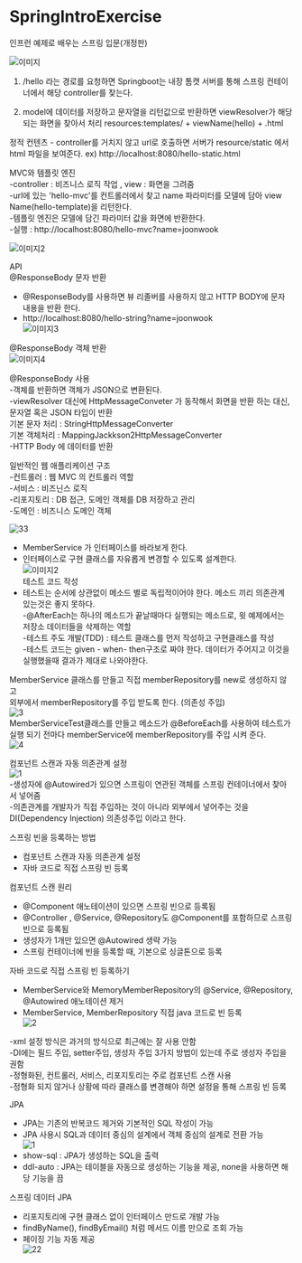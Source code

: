 # SpringIntroExercise
인프런 예제로 배우는 스프링 입문(개정판)


![이미지](https://user-images.githubusercontent.com/35962655/124462943-21cc3f80-ddcd-11eb-8468-334533ec5696.png)
1. /hello 라는 경로를 요청하면 Springboot는 내장 톰캣 서버를 통해 스프링 컨테이너에서 
해당 controller를 찾는다.

2. model에 데이터를 저장하고 문자열을 리턴값으로 반환하면 viewResolver가 해당되는
화면을 찾아서 처리
  resources:templates/ + viewName(hello) + .html

정적 컨텐츠   - controller를 거치지 않고 url로 호출하면 서버가 resource/static 에서 html 파일을 보여준다.   ex) http://localhost:8080/hello-static.html

MVC와 템플릿 엔진  
-controller : 비즈니스 로직 작업 , view : 화면을 그려줌   
-url에 있는 'hello-mvc'를 컨트롤러에서 찾고 name 파라미터를 모델에 담아 view Name(hello-template)을 리턴한다.    
-템플릿 엔진은 모델에 담긴 파라미터 값을 화면에 반환한다.      
-실행 : http://localhost:8080/hello-mvc?name=joonwook    

![이미지2](https://user-images.githubusercontent.com/35962655/124464779-93a58880-ddcf-11eb-814c-a56ca77b5e08.png)

API  
@ResponseBody 문자 반환  
 - @ResponseBody를 사용하면 뷰 리졸버를 사용하지 않고 HTTP BODY에 문자 내용을 반환 한다.  
 - http://localhost:8080/hello-string?name=joonwook  
![이미지3](https://user-images.githubusercontent.com/35962655/124465860-e16ec080-ddd0-11eb-9dfb-4f4c3e9bee61.png)

@ResponseBody 객체 반환  
![이미지4](https://user-images.githubusercontent.com/35962655/124466026-1e3ab780-ddd1-11eb-9399-ee67a2d6f38b.png)  

@ResponseBody 사용  
-객체를 반환하면 객체가 JSON으로 변환된다.  
-viewResolver 대신에 HttpMessageConveter 가 동작해서 화면을 반환 하는 대신, 문자열 혹은 JSON 타입이 반환  
기본 문자 처리 : StringHttpMessageConverter  
기본 객체처리 : MappingJackkson2HttpMessageConverter  
-HTTP Body 에 데이터를 반환  

일반적인 웹 애플리케이션 구조    
  -컨트롤러 : 웹 MVC 의 컨트롤러 역할  
  -서비스 : 비즈닌스 로직   
  -리포지토리 : DB 접근, 도메인 객체를 DB 저장하고 관리   
  -도메인 : 비즈니스 도메인 객체  

![33](https://user-images.githubusercontent.com/35962655/124473612-7f1abd80-ddda-11eb-81ae-a743c8115232.PNG)
- MemberService 가 인터페이스를 바라보게 한다.   
- 인터페이스로 구현 클래스를 자유롭게 변경할 수 있도록 설계한다.  
![이미지2](https://user-images.githubusercontent.com/35962655/124472501-2ac30e00-ddd9-11eb-8c6a-3748c493b917.PNG)  
테스트 코드 작성  
 - 테스트는 순서에 상관없이 메소드 별로 독립적이어야 한다. 메소드 끼리 의존관계 있는것은 좋지 못하다.  
 -@AfterEach는 하나의 메소드가 끝날때마다 실행되는 메소드로, 윗 예제에서는 저장소 데이터들을 삭제하는 역할  
 -테스트 주도 개발(TDD) : 테스트 클래스를 먼저 작성하고 구현클래스를 작성  
 -테스트 코드는 given - when- then구조로 짜야 한다. 데이터가 주어지고 이것을 실행했을때 결과가 제대로 나와야한다.  
 
 MemberService 클래스를 만들고 직접 memberRepository를 new로 생성하지 않고  
외부에서 memberRepository를 주입 받도록 한다. (의존성 주입)  
![3](https://user-images.githubusercontent.com/35962655/124472652-5645f880-ddd9-11eb-966d-289605c1000d.PNG)   
MemberServiceTest클래스를 만들고 메소드가 @BeforeEach를 사용하여 테스트가  
실행 되기 전마다 memberService에 memberRepository를 주입 시켜 준다.  
 ![4](https://user-images.githubusercontent.com/35962655/124472741-71b10380-ddd9-11eb-8796-926f11baa10c.PNG)
  
컴포넌트 스캔과 자동 의존관계 설정  
![1](https://user-images.githubusercontent.com/35962655/124477740-53e69d00-dddf-11eb-80cd-97c659800001.PNG)  
-생성자에 @Autowired가 있으면 스프링이 연관된 객체를 스프링 컨테이너에서 찾아서 넣어줌  
-의존관계를 개발자가 직접 주입하는 것이 아니라 외부에서 넣어주는 것을 DI(Dependency Injection) 의존성주입 이라고 한다.  

스프링 빈을 등록하는 방법  
 - 컴포넌트 스캔과 자동 의존관계 설정  
 - 자바 코드로 직접 스프링 빈 등록  

컴포넌트 스캔 원리  
 - @Component 애노테이션이 있으면 스프링 빈으로 등록됨  
 - @Controller , @Service, @Repository도  @Component를 포함하므로 스프링 빈으로 등록됨  
 - 생성자가 1개만 있으면 @Autowired 생략 가능   
 - 스프링 컨테이너에 빈을 등록할 때, 기본으로 싱글톤으로 등록  
 
자바 코드로 직접 스프링 빈 등록하기  
 - MemberService와 MemoryMemberRepository의 @Service, @Repository, @Autowired 애노테이션 제거  
 - MemberService, MemberRepository 직접 java 코드로 빈 등록  
 ![2](https://user-images.githubusercontent.com/35962655/124478415-1fbfac00-dde0-11eb-9d66-61799c9086f4.PNG)  

 -xml 설정 방식은 과거의 방식으로 최근에는 잘 사용 안함   
 -DI에는 필드 주입, setter주입, 생성자 주입 3가지 방법이 있는데 주로 생성자 주입을 권함   
 -정형화된, 컨트롤러, 서비스, 리포지토리는 주로 컴포넌트 스캔 사용   
 -정형화 되지 않거나 상황에 따라 클래스를 변경해야 하면 설정을 통해 스프링 빈 등록   
 
 JPA  
 - JPA는 기존의 반복코드 제거와 기본적인 SQL 작성이 가능  
 - JPA 사용시 SQL과 데이터 중심의 설계에서 객체 중심의 설계로 전환 가능  
 ![1](https://user-images.githubusercontent.com/35962655/124481953-c8bbd600-dde3-11eb-829d-d527c9f04b71.PNG)
  - show-sql : JPA가 생성하는 SQL을 출력  
 - ddl-auto : JPA는 테이블을 자동으로 생성하는 기능을 제공, none을 사용하면 해당 기능을 끔  
 
 스프링 데이터 JPA  
 - 리포지토리에 구현 클래스 없이 인터페이스 만드로 개발 가능  
 - findByName(), findByEmail() 처럼 메서드 이름 만으로 조회 가능  
 - 페이징 기능 자동 제공  
![22](https://user-images.githubusercontent.com/35962655/124482257-0de00800-dde4-11eb-9ad7-cd2771cc9b5a.PNG)

 

